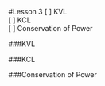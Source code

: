 #Lesson 3
[ ] KVL  
[ ] KCL  
[ ] Conservation of Power  

###KVL

###KCL

###Conservation of Power

